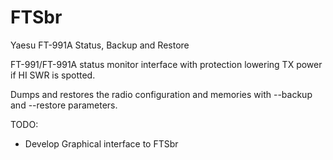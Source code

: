 # FTSbr
Yaesu FT-991A Status, Backup and Restore

FT-991/FT-991A status monitor interface with protection lowering TX power if HI SWR is spotted.

Dumps and restores the radio configuration and memories with --backup and --restore parameters.

TODO:
- Develop Graphical interface to FTSbr
